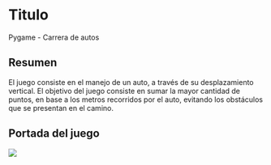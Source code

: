 <h1>Titulo</h1>
<p>Pygame - Carrera de autos</p>

<h2>Resumen</h2>
<p>El juego consiste en el manejo de un auto, a través de su desplazamiento vertical. 
El objetivo del juego consiste en sumar la mayor cantidad de puntos, en base a los metros recorridos por el auto, evitando los obstáculos que se presentan en el camino.
</p>

<h2>Portada del juego</h2>
<img src="![pygame](https://github.com/user-attachments/assets/031d67f5-8504-4d70-b7ea-07d925bcf033)">
